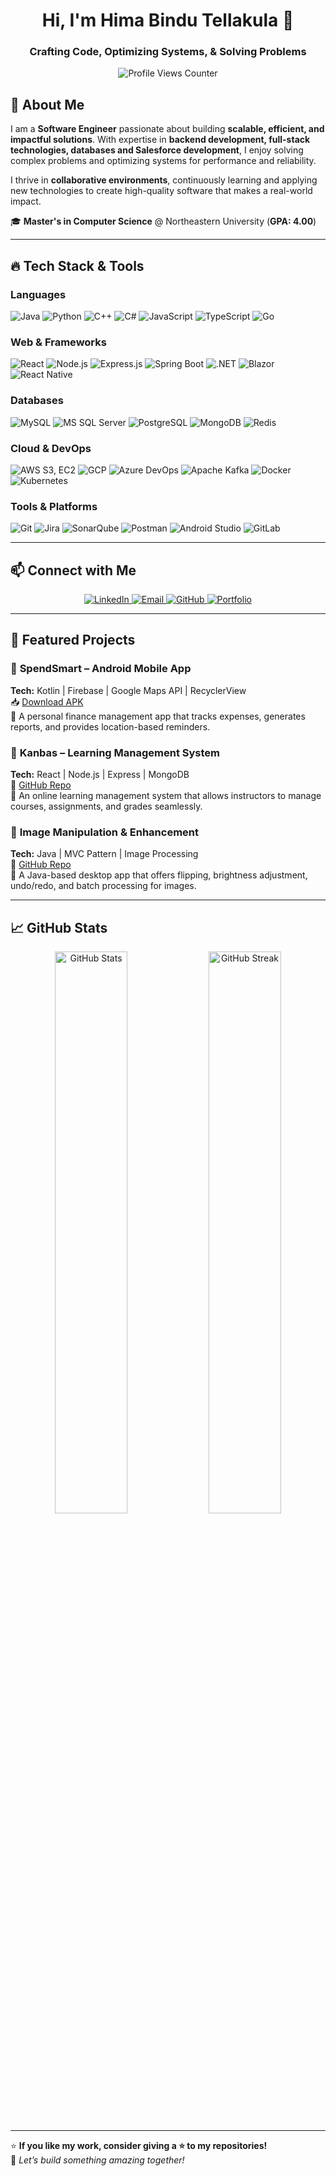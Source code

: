 <h1 align="center">Hi, I'm Hima Bindu Tellakula 👋</h1>
<h3 align="center">Crafting Code, Optimizing Systems, & Solving Problems</h3>

<p align="center">
  <img src="https://komarev.com/ghpvc/?username=himabindutellakula&label=Profile%20Views&color=blue&style=plastic" alt="Profile Views Counter"/>
</p>

## 🚀 About Me

I am a **Software Engineer** passionate about building **scalable, efficient, and impactful solutions**. With expertise in **backend development, full-stack technologies, databases and Salesforce development**, I enjoy solving complex problems and optimizing systems for performance and reliability.  

I thrive in **collaborative environments**, continuously learning and applying new technologies to create high-quality software that makes a real-world impact.  

🎓 **Master's in Computer Science** @ Northeastern University (**GPA: 4.00**)  

---

## 🔥 Tech Stack & Tools  

### **Languages**  
![Java](https://img.shields.io/badge/Java-ED8B00?style=for-the-badge&logo=openjdk&logoColor=white)
![Python](https://img.shields.io/badge/Python-3776AB?style=for-the-badge&logo=python&logoColor=white)
![C++](https://img.shields.io/badge/C++-00599C?style=for-the-badge&logo=c%2B%2B&logoColor=white)
![C#](https://img.shields.io/badge/C%23-239120?style=for-the-badge&logo=c-sharp&logoColor=white)
![JavaScript](https://img.shields.io/badge/JavaScript-F7DF1E?style=for-the-badge&logo=javascript&logoColor=black)
![TypeScript](https://img.shields.io/badge/TypeScript-3178C6?style=for-the-badge&logo=typescript&logoColor=white)
![Go](https://img.shields.io/badge/Go-00ADD8?style=for-the-badge&logo=go&logoColor=white)

### **Web & Frameworks**  
![React](https://img.shields.io/badge/React-61DAFB?style=for-the-badge&logo=react&logoColor=black)
![Node.js](https://img.shields.io/badge/Node.js-43853D?style=for-the-badge&logo=node.js&logoColor=white)
![Express.js](https://img.shields.io/badge/Express.js-000000?style=for-the-badge&logo=express&logoColor=white)
![Spring Boot](https://img.shields.io/badge/Spring%20Boot-6DB33F?style=for-the-badge&logo=spring-boot&logoColor=white)
![.NET](https://img.shields.io/badge/.NET-512BD4?style=for-the-badge&logo=dotnet&logoColor=white)
![Blazor](https://img.shields.io/badge/Blazor-512BD4?style=for-the-badge&logo=blazor&logoColor=white)
![React Native](https://img.shields.io/badge/React%20Native-61DAFB?style=for-the-badge&logo=react&logoColor=black)

### **Databases**  
![MySQL](https://img.shields.io/badge/MySQL-4479A1?style=for-the-badge&logo=mysql&logoColor=white)
![MS SQL Server](https://img.shields.io/badge/MS%20SQL%20Server-CC2927?style=for-the-badge&logo=microsoft-sql-server&logoColor=white)
![PostgreSQL](https://img.shields.io/badge/PostgreSQL-316192?style=for-the-badge&logo=postgresql&logoColor=white)
![MongoDB](https://img.shields.io/badge/MongoDB-4EA94B?style=for-the-badge&logo=mongodb&logoColor=white)
![Redis](https://img.shields.io/badge/Redis-DC382D?style=for-the-badge&logo=redis&logoColor=white)

### **Cloud & DevOps**  
![AWS S3, EC2](https://img.shields.io/badge/AWS-232F3E?style=for-the-badge&logo=amazon-aws&logoColor=white)
![GCP](https://img.shields.io/badge/GCP-4285F4?style=for-the-badge&logo=google-cloud&logoColor=white)
![Azure DevOps](https://img.shields.io/badge/Azure-0078D4?style=for-the-badge&logo=microsoft-azure&logoColor=white)
![Apache Kafka](https://img.shields.io/badge/Apache%20Kafka-231F20?style=for-the-badge&logo=apache-kafka&logoColor=white)
![Docker](https://img.shields.io/badge/Docker-2496ED?style=for-the-badge&logo=docker&logoColor=white)
![Kubernetes](https://img.shields.io/badge/Kubernetes-326CE5?style=for-the-badge&logo=kubernetes&logoColor=white)

### **Tools & Platforms**  
![Git](https://img.shields.io/badge/Git-F05032?style=for-the-badge&logo=git&logoColor=white)
![Jira](https://img.shields.io/badge/Jira-0052CC?style=for-the-badge&logo=jira&logoColor=white)
![SonarQube](https://img.shields.io/badge/SonarQube-4E9BCD?style=for-the-badge&logo=sonarqube&logoColor=white)
![Postman](https://img.shields.io/badge/Postman-FF6C37?style=for-the-badge&logo=postman&logoColor=white)
![Android Studio](https://img.shields.io/badge/Android%20Studio-3DDC84?style=for-the-badge&logo=android-studio&logoColor=white)
![GitLab](https://img.shields.io/badge/GitLab-FC6D26?style=for-the-badge&logo=gitlab&logoColor=white)

---

## 📫 Connect with Me  

<p align="center">
  <a href="https://www.linkedin.com/in/himabindutellakula/" target="_blank">
    <img src="https://img.shields.io/badge/LinkedIn-0A66C2?style=for-the-badge&logo=linkedin&logoColor=white" alt="LinkedIn">
  </a>
  <a href="mailto:tellakulahimabindu26@gmail.com">
    <img src="https://img.shields.io/badge/Email-D14836?style=for-the-badge&logo=gmail&logoColor=white" alt="Email">
  </a>
  <a href="https://github.com/himabindutellakula" target="_blank">
    <img src="https://img.shields.io/badge/GitHub-181717?style=for-the-badge&logo=github&logoColor=white" alt="GitHub">
  </a>
  <a href="https://himabindutellakula.github.io/" target="_blank">
    <img src="https://img.shields.io/badge/Portfolio-8A2BE2?style=for-the-badge&logo=dev.to&logoColor=white" alt="Portfolio">
  </a>
</p>

---

## 📌 Featured Projects

### 📍 **SpendSmart – Android Mobile App**  
**Tech:** Kotlin | Firebase | Google Maps API | RecyclerView  
📥 [Download APK](https://github.com/himabindutellakula/Spend-Smart-Android-Mobile-App/raw/main/SpendSmart.apk)  
🚀 A personal finance management app that tracks expenses, generates reports, and provides location-based reminders.  

### 📍 **Kanbas – Learning Management System**  
**Tech:** React | Node.js | Express | MongoDB  
🔗 [GitHub Repo](https://github.com/himabindutellakula/Kanbas-LMS)  
🚀 An online learning management system that allows instructors to manage courses, assignments, and grades seamlessly.  

### 📍 **Image Manipulation & Enhancement**  
**Tech:** Java | MVC Pattern | Image Processing  
🔗 [GitHub Repo](https://github.com/himabindutellakula/Image-Processing-Enhancement)  
🚀 A Java-based desktop app that offers flipping, brightness adjustment, undo/redo, and batch processing for images.  

---

## 📈 GitHub Stats  

<p align="center">
  <img src="https://github-readme-stats.vercel.app/api?username=himabindutellakula&show_icons=true&theme=radical" width="48%" alt="GitHub Stats"/>
  <img src="https://github-readme-streak-stats.herokuapp.com/?user=himabindutellakula&theme=radical" width="48%" alt="GitHub Streak"/>
</p>
  
---

⭐ **If you like my work, consider giving a ⭐ to my repositories!**  
🚀 *Let’s build something amazing together!*



